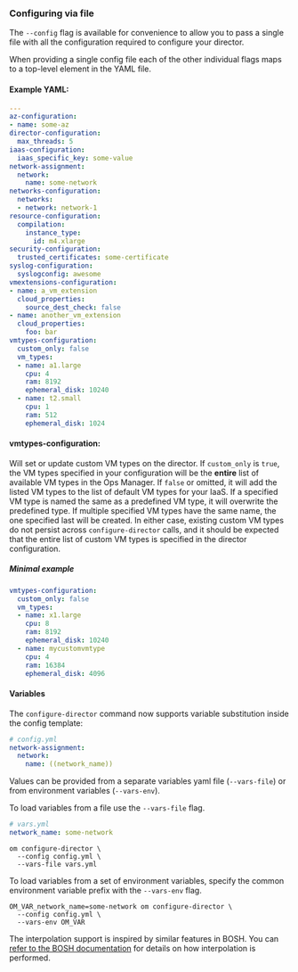 ### Configuring via file

The `--config` flag is available for convenience to allow you to pass a single
file with all the configuration required to configure your director.

When providing a single config file each of the other individual flags maps to a
top-level element in the YAML file.

#### Example YAML:
```yaml
---
az-configuration:
- name: some-az
director-configuration:
  max_threads: 5
iaas-configuration:
  iaas_specific_key: some-value
network-assignment:
  network:
    name: some-network
networks-configuration:
  networks:
  - network: network-1
resource-configuration:
  compilation:
    instance_type:
      id: m4.xlarge
security-configuration:
  trusted_certificates: some-certificate
syslog-configuration:
  syslogconfig: awesome
vmextensions-configuration:
- name: a_vm_extension
  cloud_properties:
    source_dest_check: false
- name: another_vm_extension
  cloud_properties:
    foo: bar
vmtypes-configuration:
  custom_only: false
  vm_types:
  - name: a1.large
    cpu: 4
    ram: 8192
    ephemeral_disk: 10240
  - name: t2.small
    cpu: 1
    ram: 512
    ephemeral_disk: 1024
```

#### vmtypes-configuration:

Will set or update custom VM types on the director. If `custom_only` is `true`, 
the VM types specified in your configuration will be the **entire** list of
available VM types in the Ops Manager. If `false` or omitted, it will add the 
listed VM types to the list of default VM types for your IaaS. If a specified
VM type is named the same as a predefined VM type, it will overwrite the predefined
type. If multiple specified VM types have the same name, the one specified last
will be created. In either case, existing custom VM types do not persist across
`configure-director` calls, and it should be expected that the entire list of custom
VM types is specified in the director configuration.

##### Minimal example
```yaml
vmtypes-configuration:
  custom_only: false
  vm_types:
  - name: x1.large
    cpu: 8
    ram: 8192
    ephemeral_disk: 10240
  - name: mycustomvmtype
    cpu: 4
    ram: 16384
    ephemeral_disk: 4096
```

#### Variables

The `configure-director` command now supports variable substitution inside the config template:

```yaml
# config.yml
network-assignment:
  network:
    name: ((network_name))
```

Values can be provided from a separate variables yaml file (`--vars-file`) or from environment variables (`--vars-env`).

To load variables from a file use the `--vars-file` flag.

```yaml
# vars.yml
network_name: some-network
```

```
om configure-director \
  --config config.yml \
  --vars-file vars.yml
```

To load variables from a set of environment variables, specify the common
environment variable prefix with the `--vars-env` flag.

```
OM_VAR_network_name=some-network om configure-director \
  --config config.yml \
  --vars-env OM_VAR
```

The interpolation support is inspired by similar features in BOSH. You can
[refer to the BOSH documentation](https://bosh.io/docs/cli-int/) for details on how interpolation
is performed.